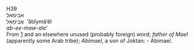 <body>
  <p>H39<br>  אבימאל  <br> אֲבִימָאֵל  ‎  ‘ăbı̂ymâ‘êl  <br><i>ab-ee-maw-ale‘ </i><br>From <a href="h0001.htm">1</a> and an elsewhere unused (probably foreign) word; <i>father</i> <i>of</i> <i>Mael</i> (apparently some Arab tribe); <i>Abimael</i>, a son of Joktan: - Abimael.<br></p>
 </body>